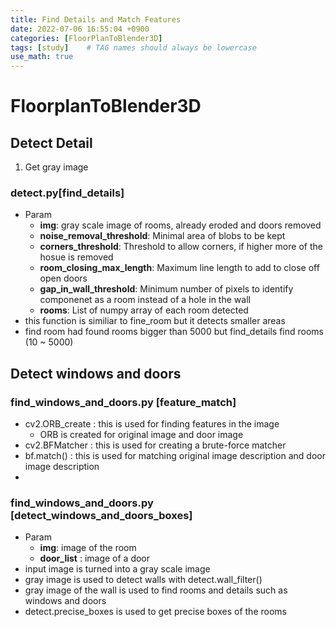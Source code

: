 ```yaml
---
title: Find Details and Match Features
date: 2022-07-06 16:55:04 +0900
categories: [FloorPlanToBlender3D]
tags: [study]    # TAG names should always be lowercase
use_math: true
--- 
```


# **FloorplanToBlender3D**

## **Detect Detail**
1. Get gray image

### **detect.py[find_details]**
- Param
  - **img**: gray scale image of rooms, already eroded and doors removed
  - **noise_removal_threshold**: Minimal area of blobs to be kept
  - **corners_threshold**: Threshold to allow corners, if higher more of the hosue is removed
  - **room_closing_max_length**: Maximum line length to add to close off open doors
  - **gap_in_wall_threshold**: Minimum number of pixels to identify componenet as a room instead of a hole in the wall
  - **rooms**: List of numpy array of each room detected
- this function is similiar to fine_room but it detects smaller areas
- find room had found rooms bigger than 5000 but find_details find rooms (10 ~ 5000)

## **Detect windows and doors**

### **find_windows_and_doors.py [feature_match]**
- cv2.ORB_create : this is used for finding features in the image
  - ORB is created for original image and door image
- cv2.BFMatcher : this is used for creating a brute-force matcher
- bf.match() : this is used for matching original image description and door image description
- 

### **find_windows_and_doors.py [detect_windows_and_doors_boxes]**
- Param
  - **img**: image of the room
  - **door_list** : image of a door
- input image is turned into a gray scale image
- gray image is used to detect walls with detect.wall_filter()
- gray image of the wall is used to find rooms and details such as windows and doors
- detect.precise_boxes is used to get precise boxes of the rooms
